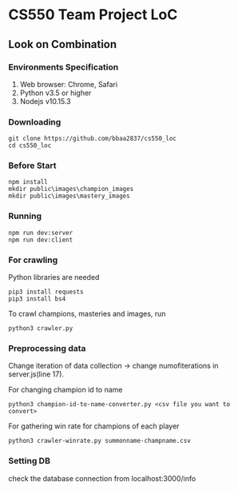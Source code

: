 # CS550 Team Project LoC
## Look on Combination

### Environments Specification
1. Web browser: Chrome, Safari
2. Python v3.5 or higher
3. Nodejs v10.15.3

### Downloading
```
git clone https://github.com/bbaa2837/cs550_loc
cd cs550_loc
```

### Before Start
```
npm install
mkdir public\images\champion_images
mkdir public\images\mastery_images
```

### Running
```
npm run dev:server
npm run dev:client
```
### For crawling
Python libraries are needed
```
pip3 install requests
pip3 install bs4
```

To crawl champions, masteries and images, run
```
python3 crawler.py
```

### Preprocessing data
Change iteration of data collection -> change numofiterations in server.js(line 17).


For changing champion id to name
```
python3 champion-id-to-name-converter.py <csv file you want to convert>
```

For gathering win rate for champions of each player
```
python3 crawler-winrate.py summonname-champname.csv
```

### Setting DB
check the database connection from localhost:3000/info
